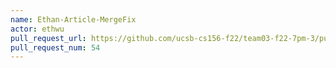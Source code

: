 ```yaml
---
name: Ethan-Article-MergeFix
actor: ethwu
pull_request_url: https://github.com/ucsb-cs156-f22/team03-f22-7pm-3/pull/54
pull_request_num: 54
---
```

